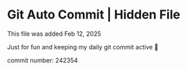 # Git Auto Commit | Hidden File

This file was added Feb 12, 2025

Just for fun and keeping my daily git commit active 🤪

commit number: 242354
